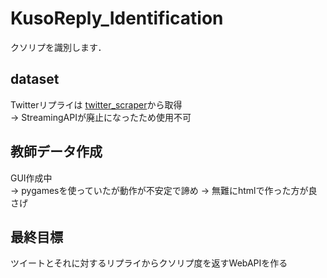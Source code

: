 # KusoReply_Identification

クソリプを識別します．

## dataset
Twitterリプライは [twitter_scraper](https://github.com/liseos-x140/twitter_scraper)から取得  
 -> StreamingAPIが廃止になったため使用不可

## 教師データ作成
GUI作成中  
 -> pygamesを使っていたが動作が不安定で諦め
 -> 無難にhtmlで作った方が良さげ

## 最終目標
ツイートとそれに対するリプライからクソリプ度を返すWebAPIを作る
